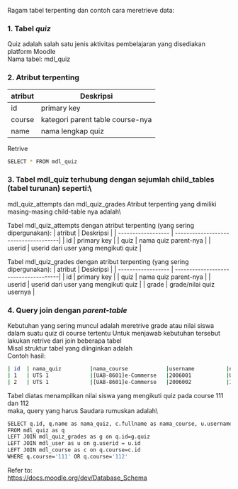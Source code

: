 Ragam tabel terpenting dan contoh cara meretrieve data:  
  
  
### 1. Tabel _quiz_  
Quiz adalah salah satu jenis aktivitas pembelajaran yang disediakan platform Moodle\
Nama tabel: mdl_quiz

### 2. Atribut terpenting  
| atribut            | Deskripsi                          |
| ------------------ | -----------------------------------|
| id                 | primary key                        |
| course             | kategori parent table course-nya   | 
| name               | nama lengkap quiz                  | 
  
  
Retrive
```bash
SELECT * FROM mdl_quiz
```  
  
### 3. Tabel mdl_quiz terhubung dengan sejumlah child_tables (tabel turunan) seperti:\  
mdl_quiz_attempts dan mdl_quiz_grades
Atribut terpenting yang dimiliki masing-masing child-table nya adalah\

Tabel mdl_quiz_attempts dengan atribut terpenting (yang sering dipergunakan):
| atribut            | Deskripsi                            |
| ------------------ | -------------------------------------|
| id                 | primary key                          |
| quiz               | nama quiz parent-nya                 | 
| userid             | userid dari user yang mengikuti quiz | 
  
Tabel mdl_quiz_grades dengan atribut terpenting (yang sering dipergunakan):
| atribut            | Deskripsi                            |
| ------------------ | -------------------------------------|
| id                 | primary key                          |
| quiz               | nama quiz parent-nya                 | 
| userid             | userid dari user yang mengikuti quiz | 
| grade              | grade/nilai quiz usernya             | 
  
  
### 4. Query join dengan _parent-table_ 
Kebutuhan yang sering muncul adalah meretrive grade atau nilai siswa dalam suatu quiz di course tertentu
Untuk menjawab kebutuhan tersebut lakukan retrive dari join beberapa tabel\
Misal struktur tabel yang diinginkan adalah\
Contoh hasil:  
```bash
| id  | nama_quiz         |nama_course            |username          |nama                     |nilai   |
| 1   | UTS 1             |[UAB-8601]e-Commerse   |2006001           |Upin                     |10      |
| 2   | UTS 1             |[UAB-8601]e-Commerse   |2006002           |Ipin                     |9.33    |
```   
Tabel diatas menampilkan nilai siswa yang mengikuti quiz pada course 111 dan 112\
maka, query yang harus Saudara rumuskan adalah\  
```bash
SELECT q.id, q.name as nama_quiz, c.fullname as nama_course, u.username as username, u.firstname as nama, g.grade as nilai
FROM mdl_quiz as q
LEFT JOIN mdl_quiz_grades as g on q.id=g.quiz
LEFT JOIN mdl_user as u on g.userid = u.id
LEFT JOIN mdl_course as c on q.course=c.id
WHERE q.course='111' OR q.course='112'
```  
  

  

Refer to:  
https://docs.moodle.org/dev/Database_Schema